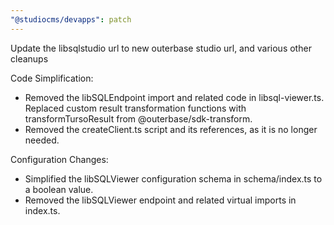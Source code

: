 ```yaml
---
"@studiocms/devapps": patch
---
```


Update the libsqlstudio url to new outerbase studio url, and various other cleanups

Code Simplification:
- Removed the libSQLEndpoint import and related code in libsql-viewer.ts. Replaced custom result transformation functions with transformTursoResult from @outerbase/sdk-transform.
- Removed the createClient.ts script and its references, as it is no longer needed.

Configuration Changes:
- Simplified the libSQLViewer configuration schema in schema/index.ts to a boolean value.
- Removed the libSQLViewer endpoint and related virtual imports in index.ts.